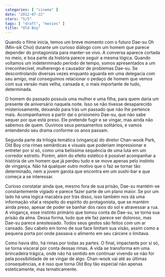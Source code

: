```yaml
---
categories: [ "cinema" ]
date: "2012-07-22"
stars: "5/5"
tags: [ "draft", "movies" ]
title: "Old Boy"
---
```

Quando o filme inicia, temos um breve momento com o futuro Dae-su Oh
(Min-sik Choi) durante um curioso diálogo com um homem que parece
depender do protagonista para manter-se vivo. A conversa aparece cortada
no meio, e boa parte da história parece seguir a mesma lógica. Quando
voltamos um indeterminado período de tempo, somos apresentados a
um irreconhecível, mulherengo e causador de problemas Dae-su. Se
descontrolando diversas vezes enquanto aguarda em uma delegacia com seu
amigo, mal conseguimos relacionar o pedaço de homem que vemos com sua
versão mais velha, cansada e, o mais importante de tudo, determinada.

O homem do passado possuía uma mulher e uma filha, para quem daria um
presente de aniversário naquela noite. Isso se não tivesse desaparecido
misteriosamente, deixando para trás um passado que não lhe pertence
mais. Acompanhamos a partir daí o prisioneiro Dae-su, que não sabe
sequer por que está preso. Ele pretende fugir e se vingar, mas ainda
não sabemos de quem. Ouvimos seus pensamentos solitários, e vamos
entendendo seu drama conforme os anos passam.

Segunda parte da trilogia temática (vingança) do diretor Chan-wook
Park, Old Boy cria rimas semânticas e visuais que poderiam impressionar
e entreter por si só, como uma belíssima sequência de uma luta em
um corredor estreito. Porém, além do efeito estético é possível
acompanhar a história de um homem que já perdeu tudo e se move apenas
pelo instinto de vingança. Não há qualquer outro motivo que o faz se
tornar tão determinado, nem a jovem garota que encontra em um sushi-bar
e que começa a se interessar.

Curioso constatar ainda que, mesmo fora de sua prisão, Dae-su mantém-se
constantemente vigiado e parece fazer parte de um plano maior. Se por um
lado há uma lógica macabra por trás disso, isso também nos dá uma
informação vital a respeito do espírito do protagonista, que se mantém
ainda preso, apesar de poder se banhar dos raios do sol e atravessar
a rua. A vingança, esse instinto primário que tomou conta de Dae-su,
se torna sua prisão da alma. Dessa forma, tudo que ele faz parece ser
doloroso, mas Dae-su parece anestesiado. Todos seus gestos são feitos
com um ar cansado. Seu cabelo em torno de sua face limitam sua visão,
assim como a pequena porta por onde passava o alimento em seu cárcere
o limitava.

Como havia dito, há rimas por todas as partes. O final, impactante por
si só, se torna visceral por conta dessas rimas. A vida se transforma
em uma brincadeira trágica, onde não há sentido em continuar vivendo
se não for pela possibilidade de se vingar de algo. Chan-wook vai até
as últimas consequências, e é isso que torna Old Boy tão especial
não apenas esteticamente, mas tematicamente.

